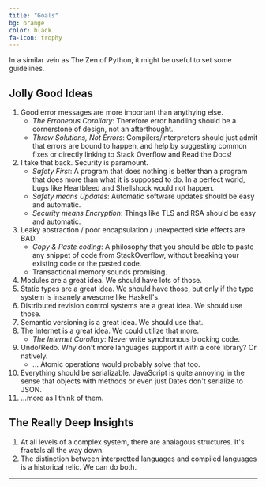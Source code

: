 ```yaml
---
title: "Goals"
bg: orange
color: black
fa-icon: trophy
---
```


In a similar vein as The Zen of Python, it might be useful to set some guidelines.

## Jolly Good Ideas
1. Good error messages are more important than anythying else.
    - *The Erroneous Corollary*: Therefore error handling should be a cornerstone of design, not an afterthought.
    - *Throw Solutions, Not Errors*: Compilers/interpreters should just admit that errors are bound to happen, and help
       by suggesting common fixes or directly linking to Stack Overflow and Read the Docs!
1. I take that back. Security is paramount.
    - *Safety First*: A program that does nothing is better than a program that does more than what it is supposed to do.
      In a perfect world, bugs like Heartbleed and Shellshock would not happen.
    - *Safety means Updates*: Automatic software updates should be easy and automatic.
    - *Security means Encryption*: Things like TLS and RSA should be easy and automatic.
1. Leaky abstraction / poor encapsulation / unexpected side effects are BAD.
    - *Copy & Paste coding*: A philosophy that you should be able to paste any snippet of code from StackOverflow,
    without breaking your existing code or the pasted code.
    - Transactional memory sounds promising.
2. Modules are a great idea. We should have lots of those.
3. Static types are a great idea. We should have those, but only if the type system is insanely awesome like Haskell's.
4. Distributed revision control systems are a great idea. We should use those.
5. Semantic versioning is a great idea. We should use that.
6. The Internet is a great idea. We could utilize that more.
    - *The Internet Corollary*: Never write synchronous blocking code.
7. Undo/Redo. Why don't more languages support it with a core library? Or natively.
    - ... Atomic operations would probably solve that too. 
8. Everything should be serializable. JavaScript is quite annoying in the sense that objects with methods or even just Dates don't serialize to JSON.
7. ...more as I think of them.

## The Really Deep Insights
1. At all levels of a complex system, there are analagous structures. It's fractals all the way down.
2. The distinction between interpretted languages and compiled languages is a historical relic. We can do both.


-------------------------
